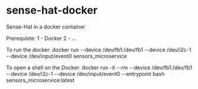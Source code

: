 # sense-hat-docker
Sense-Hat in a docker container

Prerequiste: 
1 - Docker 
2 - ... 

To run the docker:
docker run --device /dev/fb1:/dev/fb1 --device /dev/i2c-1 --device /dev/input/event0 sensors_microservice

To open a shell on the Docker:
docker run -it --rm --device /dev/fb1:/dev/fb1 --device /dev/i2c-1 --device /dev/input/event0 --entrypoint bash sensors_microservice:latest

